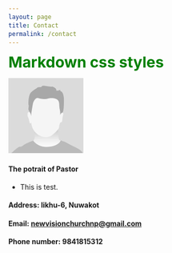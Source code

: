 ```yaml
---
layout: page
title: Contact 
permalink: /contact 
---
```


<style>
.green {
    color: green;
    font-weight:700;
    font-size: 30px;
}
</style>

<div class="green">
    Markdown css styles
</div>

![pastor's potrait](/assets/img/potrait.png)

#### The potrait of Pastor

- This is test.



#### Address: likhu-6, Nuwakot

#### Email: newvisionchurchnp@gmail.com

#### Phone number: 9841815312
